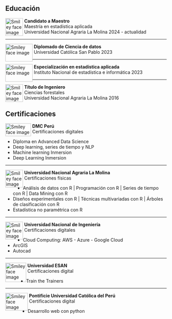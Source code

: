 #
## **Educación** 

<p>
    <img src="https://upload.wikimedia.org/wikipedia/commons/a/a9/Unalm_logo.png" alt="Smiley face image"
      style="float:left; width:55px; height:55px;">
  </a>
  <span style="vertical-align:bottom">
    &nbsp;<strong>Candidato a Maestro </strong><br>
    &nbsp;Maestría en estadística aplicada<br>
    &nbsp;Universidad Nacional Agraria La Molina  2024 - actualidad
  </span>
</p>

<hr size="30">


<p>
    <img src="https://tusdecisionestehacengrande.ucsp.edu.pe/img/logo-ucsp.png" alt="Smiley face image"
      style="float:left; width:85px; height:55px;">
  </a>
  <span style="vertical-align:bottom">
    &nbsp;<strong>Diplomado de  Ciencia de datos</strong><br>
    &nbsp;Universidad Católica San Pablo  2023
  </span>
</p>


<hr size="30">
<p>
    <img src="https://upload.wikimedia.org/wikipedia/commons/1/1c/INEI_Logo.jpg" alt="Smiley face image"
      style="float:left; width:85px; height:55px;">
  </a>
  <span style="vertical-align:bottom">
    &nbsp;<strong>Especialización en estadística aplicada</strong><br>
    &nbsp;Instituto Nacional de estadística e informática  2023
  </span>
</p>


<hr size="30">

<p>
    <img src="https://upload.wikimedia.org/wikipedia/commons/a/a9/Unalm_logo.png" alt="Smiley face image"
      style="float:left; width:55px; height:55px;">
  </a>
  <span style="vertical-align:bottom">
    &nbsp;<strong>Título de Ingeniero</strong><br>
    &nbsp;Ciencias forestales<br>
    &nbsp;Universidad Nacional Agraria La Molina  2016
  </span>
</p>


## **Certificaciones** 


<p>
  <img src="https://dmc.pe/wp-content/uploads/2021/01/Group-4-1.png" alt="Smiley face image"
    style="float:left; width:80px; height:40px;">
  <span style="vertical-align:bottom">
    &nbsp;<strong>DMC Perú </strong><br>
    &nbsp;Certificaciones digitales
  </span>
</p>

* Diploma en Advanced Data Science
* Deep learning, series de tiempo y NLP
* Machine learning Inmersion
* Deep Learning Inmersion


<hr size="30">


<p>
  <img src="https://upload.wikimedia.org/wikipedia/commons/a/a9/Unalm_logo.png" alt="Smiley face image"
    style="float:left; width:55px; height:55px;">
  <span style="vertical-align:bottom">
    &nbsp;<strong>Universidad Nacional Agraria La Molina</strong><br>
    &nbsp;Certificaciones físicas
  </span>
</p>

* Análisis de datos con R | Programación con R | Series de tiempo con R | Data Mining con R
* Diseños experimentales con R | Técnicas multivariadas con R | Árboles de clasificación con R
 *  Estadística no paramétrica con R


<hr size="30">


<p>
  <img src="https://d1yjjnpx0p53s8.cloudfront.net/styles/logo-thumbnail/s3/102020/universidad_nacional_de_ingenieria.png?4sLEuqGCUITDDVp6g.xe2HyZoNusQjDi&itok=_BI1xjnI" alt="Smiley face image"
    style="float:left; width:55px; height:55px;">
  <span style="vertical-align:bottom">
    &nbsp;<strong>Universidad Nacional de Ingeniería</strong><br>
    &nbsp;Certificaciones digitales
  </span>
</p>

* Cloud Computing: AWS - Azure - Google Cloud
* ArcGIS 
* Autocad 


<hr size="30">

<p>
  <img src="https://cdn.worldvectorlogo.com/logos/universidad-esan.svg" alt="Smiley face image"
    style="float:left; width:65px; height:60px;">
  <span style="vertical-align:bottom">
    &nbsp;<strong>Universidad ESAN</strong><br>
    &nbsp;Certificaciones digital
  </span>
</p>

* Train the Trainers

<hr size="30">

<p>
  <img src="https://uploads-ssl.webflow.com/61bceaebf406fb1dd5db2dd0/625f3d4b7fe767a55bbd8995_Logo%20PUCP-poster-00001.jpg" alt="Smiley face image"
    style="float:left; width:70px; height:55px;">
  <span style="vertical-align:bottom">
    &nbsp;<strong>Pontificie Universidad Católica del Perú</strong><br>
    &nbsp;Certificaciones digital
  </span>
</p>

* Desarrollo web con python

<br>
